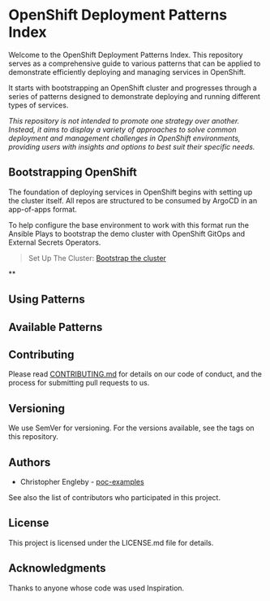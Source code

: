 # OpenShift Deployment Patterns Index

Welcome to the OpenShift Deployment Patterns Index. This repository serves as a comprehensive guide to various patterns that can be applied to demonstrate efficiently deploying and managing services in OpenShift. 

It starts with bootstrapping an OpenShift cluster and progresses through a series of patterns designed to demonstrate deploying and running different types of services.

*This repository is not intended to promote one strategy over another. Instead, it aims to display a variety of approaches to solve common deployment and management challenges in OpenShift environments, providing users with insights and options to best suit their specific needs.*

## Bootstrapping OpenShift

The foundation of deploying services in OpenShift begins with setting up the cluster itself.  All repos are structured to be consumed by ArgoCD in an app-of-apps format.

To help configure the base environment to work with this format run the Ansible Plays to bootstrap the demo cluster with OpenShift GitOps and External Secrets Operators. 

>Set Up The Cluster: [Bootstrap the cluster](https://github.com/poc-examples/bootstrap-openshift)

**

## Using Patterns



## Available Patterns



## Contributing

Please read [CONTRIBUTING.md](https://github.com/poc-examples/demo-repo-base/blob/main/CONTRIBUTING.md) for details on our code of conduct, and the process for submitting pull requests to us.

## Versioning

We use SemVer for versioning. For the versions available, see the tags on this repository.

## Authors

- Christopher Engleby - [poc-examples](https://github.com/poc-examples)

See also the list of contributors who participated in this project.

## License

This project is licensed under the LICENSE.md file for details.

## Acknowledgments

Thanks to anyone whose code was used Inspiration.